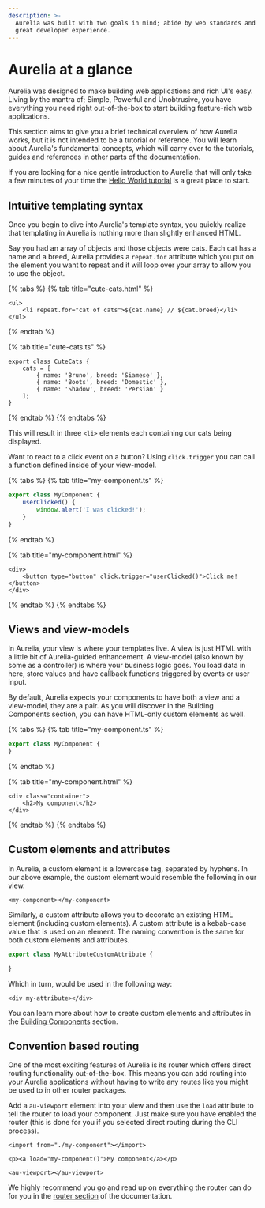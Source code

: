 ```yaml
---
description: >-
  Aurelia was built with two goals in mind; abide by web standards and provide a
  great developer experience.
---
```


# Aurelia at a glance

Aurelia was designed to make building web applications and rich UI's easy. Living by the mantra of; Simple, Powerful and Unobtrusive, you have everything you need right out-of-the-box to start building feature-rich web applications.

This section aims to give you a brief technical overview of how Aurelia works, but it is not intended to be a tutorial or reference. You will learn about Aurelia's fundamental concepts, which will carry over to the tutorials, guides and references in other parts of the documentation.

If you are looking for a nice gentle introduction to Aurelia that will only take a few minutes of your time the [Hello World tutorial](quick-start-guide/) is a great place to start.

## Intuitive templating syntax

Once you begin to dive into Aurelia's template syntax, you quickly realize that templating in Aurelia is nothing more than slightly enhanced HTML.

Say you had an array of objects and those objects were cats. Each cat has a name and a breed, Aurelia provides a `repeat.for` attribute which you put on the element you want to repeat and it will loop over your array to allow you to use the object.

{% tabs %}
{% tab title="cute-cats.html" %}
```markup
<ul>
    <li repeat.for="cat of cats">${cat.name} // ${cat.breed}</li>
</ul>
```
{% endtab %}

{% tab title="cute-cats.ts" %}
```text
export class CuteCats {
    cats = [
        { name: 'Bruno', breed: 'Siamese' },
        { name: 'Boots', breed: 'Domestic' },
        { name: 'Shadow', breed: 'Persian' }
    ];
}
```
{% endtab %}
{% endtabs %}

This will result in three `<li>` elements each containing our cats being displayed.

Want to react to a click event on a button? Using `click.trigger` you can call a function defined inside of your view-model.

{% tabs %}
{% tab title="my-component.ts" %}
```typescript
export class MyComponent {
    userClicked() {
        window.alert('I was clicked!');
    }
}
```
{% endtab %}

{% tab title="my-component.html" %}
```markup
<div>
    <button type="button" click.trigger="userClicked()">Click me!</button>
</div>
```
{% endtab %}
{% endtabs %}

## Views and view-models

In Aurelia, your view is where your templates live. A view is just HTML with a little bit of Aurelia-guided enhancement. A view-model \(also known by some as a controller\) is where your business logic goes. You load data in here, store values and have callback functions triggered by events or user input.

By default, Aurelia expects your components to have both a view and a view-model, they are a pair. As you will discover in the Building Components section, you can have HTML-only custom elements as well.

{% tabs %}
{% tab title="my-component.ts" %}
```typescript
export class MyComponent {
}
```
{% endtab %}

{% tab title="my-component.html" %}
```text
<div class="container">
    <h2>My component</h2>
</div>
```
{% endtab %}
{% endtabs %}

## Custom elements and attributes

In Aurelia, a custom element is a lowercase tag, separated by hyphens. In our above example, the custom element would resemble the following in our view.

```markup
<my-component></my-component>
```

Similarly, a custom attribute allows you to decorate an existing HTML element \(including custom elements\). A custom attribute is a kebab-case value that is used on an element. The naming convention is the same for both custom elements and attributes.

```typescript
export class MyAttributeCustomAttribute {

}
```

Which in turn, would be used in the following way:

```markup
<div my-attribute></div>
```

You can learn more about how to create custom elements and attributes in the [Building Components](components/) section.

## Convention based routing

One of the most exciting features of Aurelia is its router which offers direct routing functionality out-of-the-box. This means you can add routing into your Aurelia applications without having to write any routes like you might be used to in other router packages.

Add a `au-viewport` element into your view and then use the `load` attribute to tell the router to load your component. Just make sure you have enabled the router \(this is done for you if you selected direct routing during the CLI process\).

```markup
<import from="./my-component"></import>

<p><a load="my-component()">My component</a></p>

<au-viewport></au-viewport>
```

We highly recommend you go and read up on everything the router can do for you in the [router section](../app-basics/routing.md) of the documentation.

